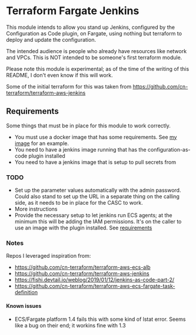 # Terraform Fargate Jenkins
This module intends to allow you stand up Jenkins, configured by the Configuration as Code plugin, on Fargate, using nothing but terraform to deploy and update the configuration.

The intended audience is people who already have resources like network and VPCs. This is NOT intended to be someone's first terraform module.

Please note this module is experimental; as of the time of the writing of this README, I don't even know if this will work.

Some of the initial terraform for this was taken from https://github.com/cn-terraform/terraform-aws-jenkins


## Requirements
Some things that must be in place for this module to work correctly.
* You must use a docker image that has some requirements. See [my image](https://hub.docker.com/repository/docker/seanabbott/aws-fargate-jenkins) for an example.
* You need to have a jenkins image running that has the configuration-as-code plugin installed
* You need to have a jenkins image that is setup to pull secrets from 


### TODO
* Set up the parameter values automatically with the admin password. Could also stand to set up the URL in a separate thing on the calling side, as it needs to be in place for the CASC to work.
* More instructions
* Provide the necessary setup to let jenkins run ECS agents; at the minimum this will be adding the IAM permissions. It's on the caller to use an image with the plugin installed. See [requirements](#requirements)


### Notes

Repos I leveraged inspiration from:
* https://github.com/cn-terraform/terraform-aws-ecs-alb
* https://github.com/cn-terraform/terraform-aws-jenkins
* https://fishi.devtail.io/weblog/2019/01/12/jenkins-as-code-part-2/ 
* https://github.com/cn-terraform/terraform-aws-ecs-fargate-task-definition

#### Known issues
* ECS/Fargate platform 1.4 fails this with some kind of lstat error. Seems like a bug on their end; it workins fine with 1.3
